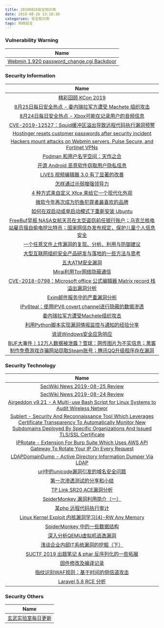 ```yaml
---
title: 20190826安全知识库
date: 2019-08-26 13:18:36
categories: 安全知识库
tags: 网络安全
---
```

###  						       							Vulnerability Warning

|                             Name                             |
| :----------------------------------------------------------: |
|[Webmin 1.920 password_change.cgi Backdoor](https://cxsecurity.com/issue/WLB-2019080129)|

### 						        							Security Information
|                             Name                                    |
| :----------------------------------------------------------: |
|[精彩回顾  KCon 2019](https://www.anquanke.com/post/id/182177)|
|[8月25日每日安全热点 - 委内瑞拉军方遭受 Machete 组织攻击](https://www.anquanke.com/post/id/184975)|
|[8月24日每日安全热点 - Xbox可能在记录用户的音频信息](https://www.anquanke.com/post/id/184916)|
|[CVE-2019-12527：Squid缓冲区溢出导致远程代码执行漏洞预警](https://www.anquanke.com/post/id/184917)|
|[Hostinger resets customer passwords after security incident](https://www.zdnet.com/article/hostinger-resets-customer-passwords-after-security-incident/#ftag=RSSbaffb68)|
|[Hackers mount attacks on Webmin servers, Pulse Secure, and Fortinet VPNs](https://www.zdnet.com/article/hackers-mount-attacks-on-webmin-servers-pulse-secure-and-fortinet-vpns/#ftag=RSSbaffb68)|
|[Podman 和用户名字空间：天作之合](https://linux.cn/article-11268-1.html?utm_source=rss&utm_medium=rss)|
|[开源 Android 恶意软件窃取用户隐私信息](https://linux.cn/article-11267-1.html?utm_source=rss&utm_medium=rss)|
|[LiVES 视频编辑器 3.0 有了显著的改善](https://linux.cn/article-11266-1.html?utm_source=rss&utm_medium=rss)|
|[怎样通过示弱增强领导力](https://linux.cn/article-11265-1.html?utm_source=rss&utm_medium=rss)|
|[4 种方式来自定义 Xfce 来给它一个现代化外观](https://linux.cn/article-11264-1.html?utm_source=rss&utm_medium=rss)|
|[微软今年再次成为钓鱼犯罪者最喜欢的品牌](https://linux.cn/article-11263-1.html?utm_source=rss&utm_medium=rss)|
|[如何在双启动或单启动模式下重新安装 Ubuntu](https://linux.cn/article-11262-1.html?utm_source=rss&utm_medium=rss)|
|[FreeBuf早报  NASA女航天员在太空盗窃前任银行账户；乌克兰核电站雇员擅自偷电挖比特币；国家网信办发布规定，保护儿童个人信息安全](https://www.freebuf.com/news/212385.html)|
|[一个任意文件上传漏洞的复现、分析、利用与防御建议](https://www.freebuf.com/vuls/210928.html)|
|[大型互联网组织安全产品研发与落地的一些方法与思考](https://www.freebuf.com/articles/neopoints/211400.html)|
|[五大ATM安全漏洞](https://www.freebuf.com/vuls/211155.html)|
|[Mirai利用Tor网络隐蔽通信](https://www.freebuf.com/articles/network/210838.html)|
|[CVE-2018-0798：Microsoft office 公式编辑器 Matrix record 栈溢出漏洞分析](https://www.freebuf.com/vuls/210945.html)|
|[Exim邮件服务中的严重漏洞分析](https://www.freebuf.com/vuls/209680.html)|
|[IPv6teal：使用IPV6 covert channel进行隐蔽的数据渗透](https://www.freebuf.com/sectool/210842.html)|
|[委内瑞拉军方遭受Machete组织攻击](https://www.freebuf.com/articles/network/210650.html)|
|[利用Python脚本实现漏洞情报监控与通知的经验分享](https://www.freebuf.com/articles/es/209417.html)|
|[说说Windows安全应急响应](https://www.freebuf.com/articles/es/210315.html)|
|[BUF大事件丨12万人数据被泄露？雪球：网传图片为不实信息；黑客制作免费游戏诈骗网站窃取Steam账号；腾讯QQ升级程序存在漏洞](https://www.freebuf.com/news/212320.html)|

### 						        							Security  Technology
|                             Name                                    |
| :----------------------------------------------------------: |
|[SecWiki News 2019-08-25 Review](http://www.sec-wiki.com/?2019-08-25)|
|[SecWiki News 2019-08-24 Review](http://www.sec-wiki.com/?2019-08-24)|
|[Airgeddon v9.21 - A Multi-use Bash Script for Linux Systems to Audit Wireless Networ](http://www.kitploit.com/2019/08/airgeddon-v921-multi-use-bash-script.html)|
|[Sublert - Security And Reconnaissance Tool Which Leverages Certificate Transparency To Automatically Monitor New Subdomains Deployed By Specific Organizations And Issued TLS/SSL Certificate](http://www.kitploit.com/2019/08/sublert-security-and-reconnaissance.html)|
|[IPRotate - Extension For Burp Suite Which Uses AWS API Gateway To Rotate Your IP On Every Request](http://www.kitploit.com/2019/08/iprotate-extension-for-burp-suite-which.html)|
|[LDAPDomainDump - Active Directory Information Dumper Via LDAP](http://www.kitploit.com/2019/08/ldapdomaindump-active-directory.html)|
|[url中的unicode漏洞引发的域名安全问题](http://xz.aliyun.com/t/6070)|
|[第一次渗透测试的分享和小结](http://xz.aliyun.com/t/6078)|
|[TP Link SR20 ACE漏洞分析](http://xz.aliyun.com/t/6073)|
|[SpiderMonkey 漏洞利用简介（一）](http://xz.aliyun.com/t/6066)|
|[某php 远程代码执行审计](http://xz.aliyun.com/t/6068)|
|[Linux Kernel Exploit 内核漏洞学习(4)-RW Any Memory](http://xz.aliyun.com/t/6067)|
|[SpiderMonkey 中的一些数据结构](http://xz.aliyun.com/t/6063)|
|[深入分析QEMU虚拟机逃逸漏洞](http://xz.aliyun.com/t/6085)|
|[浅谈企业内部IT系统漏洞的挖掘（下）](http://xz.aliyun.com/t/6060)|
|[SUCTF 2019 出题笔记 & phar 反序列化的一些拓展](http://xz.aliyun.com/t/6057)|
|[固件修改及编译记录](http://xz.aliyun.com/t/6053)|
|[指纹识别WAF规则：基于时间的侧信道攻击](http://xz.aliyun.com/t/6058)|
|[Laravel 5.8 RCE 分析](http://xz.aliyun.com/t/6059)|

### 						        							Security  Others
|                             Name                                    |
| :----------------------------------------------------------: |
|[玄武实验室每日更新](https://weibo.com/p/1006065582522936/wenzhang?from=page_100606_profile&wvr=6&mod=wenzhangmore)|
